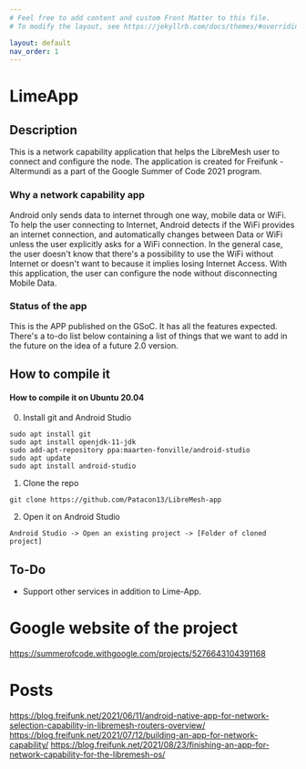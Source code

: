 ```yaml
---
# Feel free to add content and custom Front Matter to this file.
# To modify the layout, see https://jekyllrb.com/docs/themes/#overriding-theme-defaults

layout: default
nav_order: 1
---
```


# LimeApp

## Description

This is a network capability application that helps the LibreMesh user to connect and configure the node.
The application is created for Freifunk - Altermundi as a part of the Google Summer of Code 2021 program.

### Why a network capability app

Android only sends data to internet through one way, mobile data or WiFi. To help the user connecting to Internet, Android detects if the WiFi provides an internet connection, and automatically changes between Data or WiFi unless the user explicitly asks for a WiFi connection.
In the general case, the user doesn't know that there's a possibility to use the WiFi without Internet or doesn't want to because it implies losing Internet Access. With this application, the user can configure the node without disconnecting Mobile Data.

### Status of the app

This is the APP published on the GSoC. It has all the features expected.
There's a to-do list below containing a list of things that we want to add in the future on the idea of a future 2.0 version.

## How to compile it

#### How to compile it on Ubuntu 20.04

0. Install git and Android Studio
```bash=
sudo apt install git
sudo apt install openjdk-11-jdk
sudo add-apt-repository ppa:maarten-fonville/android-studio
sudo apt update
sudo apt install android-studio
```

1. Clone the repo

```bash=
git clone https://github.com/Patacon13/LibreMesh-app
```

2. Open it on Android Studio

```
Android Studio -> Open an existing project -> [Folder of cloned project]
```
## To-Do

* Support other services in addition to Lime-App.

# Google website of the project

https://summerofcode.withgoogle.com/projects/5276643104391168

# Posts

https://blog.freifunk.net/2021/06/11/android-native-app-for-network-selection-capability-in-libremesh-routers-overview/
https://blog.freifunk.net/2021/07/12/building-an-app-for-network-capability/
https://blog.freifunk.net/2021/08/23/finishing-an-app-for-network-capability-for-the-libremesh-os/
